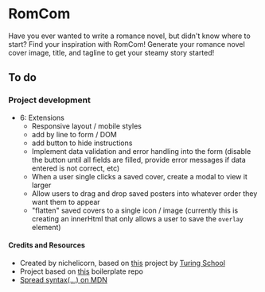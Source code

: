# RomCom

Have you ever wanted to write a romance novel, but didn't know where to start? Find your inspiration with RomCom! Generate your romance novel cover image, title, and tagline to get your steamy story started!

<!-- Click [❤️ here 🏹]() to check out some romance novels! -->

## To do

### Project development

- 6: Extensions
  - Responsive layout / mobile styles
  - add by line to form / DOM
  - add button to hide instructions
  - Implement data validation and error handling into the form (disable the button until all fields are filled, provide error messages if data entered is not correct, etc)
  - When a user single clicks a saved cover, create a modal to view it larger
  - Allow users to drag and drop saved posters into whatever order they want them to appear
  - "flatten" saved covers to a single icon / image (currently this is creating an innerHtml that only allows a user to save the `overlay` element)

#### Credits and Resources

- Created by nichelicorn, based on [this](https://frontend.turing.edu/projects/module-1/romcom-pair.html) project by [Turing School](https://turing.edu/)
- Project based on [this](https://github.com/turingschool-examples/romcom/) boilerplate repo
- [Spread syntax(...) on MDN](https://developer.mozilla.org/en-US/docs/Web/JavaScript/Reference/Operators/Spread_syntax)
